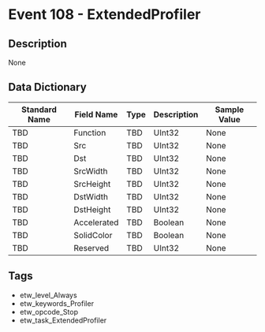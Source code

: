 # Event 108 - ExtendedProfiler

## Description
None

## Data Dictionary
|Standard Name|Field Name|Type|Description|Sample Value|
|---|---|---|---|---|
|TBD|Function|TBD|UInt32|None|None|
|TBD|Src|TBD|UInt32|None|None|
|TBD|Dst|TBD|UInt32|None|None|
|TBD|SrcWidth|TBD|UInt32|None|None|
|TBD|SrcHeight|TBD|UInt32|None|None|
|TBD|DstWidth|TBD|UInt32|None|None|
|TBD|DstHeight|TBD|UInt32|None|None|
|TBD|Accelerated|TBD|Boolean|None|None|
|TBD|SolidColor|TBD|Boolean|None|None|
|TBD|Reserved|TBD|UInt32|None|None|

## Tags
* etw_level_Always
* etw_keywords_Profiler
* etw_opcode_Stop
* etw_task_ExtendedProfiler